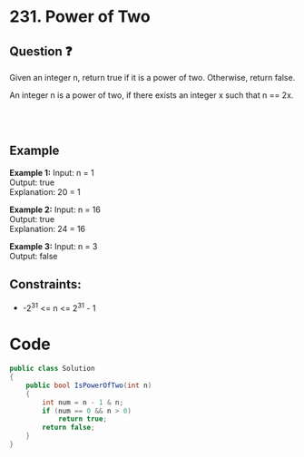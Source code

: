 # 231. Power of Two
## Question ❓ <br>
Given an integer n, return true if it is a power of two. Otherwise, return false.

An integer n is a power of two, if there exists an integer x such that n == 2x.


<br><br>

## Example

__Example 1:__
Input: n = 1       
Output: true  
Explanation: 2<pow>0</pow> = 1
<br>

__Example 2:__  Input: n = 16    
Output: true  
Explanation: 2<pow>4</pow> = 16
<br>



      
__Example 3:__  Input: n = 3      
Output: false 
<br>
  
## Constraints:

- -2<sup>31</sup> <= n <= 2<sup>31</sup> - 1 

# Code
```C#
public class Solution
{
    public bool IsPowerOfTwo(int n)
    {
        int num = n - 1 & n;
        if (num == 0 && n > 0)
            return true;
        return false;
    }
}

```
